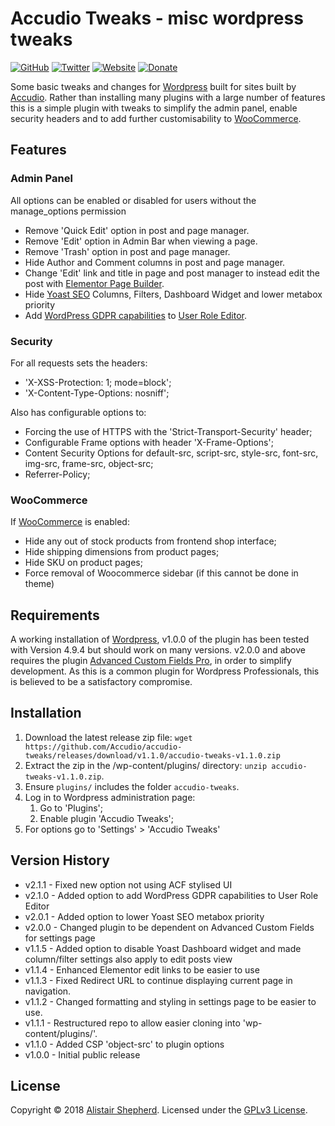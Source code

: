# Accudio Tweaks - misc wordpress tweaks

[![GitHub](https://img.shields.io/badge/GitHub-Accudio-0366d6.svg)](https://github.com/Accudio) [![Twitter](https://img.shields.io/badge/Twitter-@accudio-1DA1F2.svg)](https://twitter.com/accudio) [![Website](https://img.shields.io/badge/Website-accudio.com-4B86AF.svg)](https://accudio.com) [![Donate](https://img.shields.io/badge/Donate-Paypal-009cde.svg)](https://www.paypal.com/cgi-bin/webscr?cmd=_donations&business=alistair.shepherd@hotmail.co.uk&item_name=Supporting+open+source+projects+by+Alistair+Shepherd&currency_code=GBP)

Some basic tweaks and changes for [Wordpress][wordpressurl] built for sites built by [Accudio][accudiourl]. Rather than installing many plugins with a large number of features this is a simple plugin with tweaks to simplify the admin panel, enable security headers and to add further customisability to [WooCommerce][woocommerceurl].

## Features

### Admin Panel

All options can be enabled or disabled for users without the manage_options permission

* Remove 'Quick Edit' option in post and page manager.
* Remove 'Edit' option in Admin Bar when viewing a page.
* Remove 'Trash' option in post and page manager.
* Hide Author and Comment columns in post and page manager.
* Change 'Edit' link and title in page and post manager to instead edit the post with [Elementor Page Builder][elementorurl].
* Hide [Yoast SEO][yoastseourl] Columns, Filters, Dashboard Widget and lower metabox priority
* Add [WordPress GDPR capabilities](https://wordpress.org/news/2018/04/gdpr-compliance-tools-in-wordpress/) to [User Role Editor][ureurl].

### Security

For all requests sets the headers:

* 'X-XSS-Protection: 1; mode=block';
* 'X-Content-Type-Options: nosniff';

Also has configurable options to:

* Forcing the use of HTTPS with the 'Strict-Transport-Security' header;
* Configurable Frame options with header 'X-Frame-Options';
* Content Security Options for default-src, script-src, style-src, font-src, img-src, frame-src, object-src;
* Referrer-Policy;

### WooCommerce

If [WooCommerce][woocommerceurl] is enabled:

* Hide any out of stock products from frontend shop interface;
* Hide shipping dimensions from product pages;
* Hide SKU on product pages;
* Force removal of Woocommerce sidebar (if this cannot be done in theme)

## Requirements

A working installation of [Wordpress][wordpressdownurl], v1.0.0 of the plugin has been tested with Version 4.9.4 but should work on many versions. v2.0.0 and above requires the plugin [Advanced Custom Fields Pro][acfurl], in order to simplify development. As this is a common plugin for Wordpress Professionals, this is believed to be a satisfactory compromise.

## Installation

1. Download the latest release zip file: ```wget https://github.com/Accudio/accudio-tweaks/releases/download/v1.1.0/accudio-tweaks-v1.1.0.zip```
2. Extract the zip in the /wp-content/plugins/ directory: ```unzip accudio-tweaks-v1.1.0.zip```.
3. Ensure ```plugins/``` includes the folder ```accudio-tweaks```.
4. Log in to Wordpress administration page:
	1. Go to 'Plugins';
	2. Enable plugin 'Accudio Tweaks';
5. For options go to 'Settings' > 'Accudio Tweaks'

## Version History

- v2.1.1 - Fixed new option not using ACF stylised UI
- v2.1.0 - Added option to add WordPress GDPR capabilities to User Role Editor
- v2.0.1 - Added option to lower Yoast SEO metabox priority
- v2.0.0 - Changed plugin to be dependent on Advanced Custom Fields for settings page
- v1.1.5 - Added option to disable Yoast Dashboard widget and made column/filter settings also apply to edit posts view
- v1.1.4 - Enhanced Elementor edit links to be easier to use
- v1.1.3 - Fixed Redirect URL to continue displaying current page in navigation.
- v1.1.2 - Changed formatting and styling in settings page to be easier to use.
- v1.1.1 - Restructured repo to allow easier cloning into 'wp-content/plugins/'.
- v1.1.0 - Added CSP 'object-src' to plugin options
- v1.0.0 - Initial public release

## License

Copyright &copy; 2018 [Alistair Shepherd][accudiourl]. Licensed under the [GPLv3 License][licenseurl].

[wordpressurl]:https://wordpress.org/
[wordpressdownurl]:https://wordpress.org/download/
[woocommerceurl]:https://woocommerce.com/
[elementorurl]:https://elementor.com/
[yoastseourl]:https://yoast.com/wordpress/plugins/seo/
[ureurl]:https://www.role-editor.com/
[acfurl]:https://www.advancedcustomfields.com/
[accudiourl]:https://accudio.com
[licenseurl]:https://www.gnu.org/licenses/gpl-3.0.txt